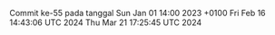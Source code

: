 Commit ke-55 pada tanggal Sun Jan 01 14:00 2023 +0100
Fri Feb 16 14:43:06 UTC 2024
Thu Mar 21 17:25:45 UTC 2024
